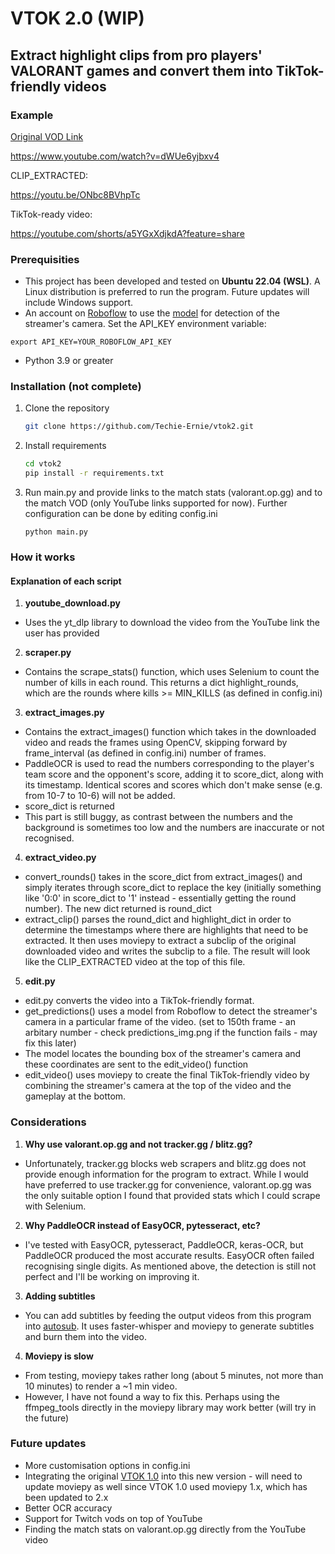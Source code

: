 # VTOK 2.0 (WIP)

## Extract highlight clips from pro players' VALORANT games and convert them into TikTok-friendly videos

### Example
[Original VOD Link](https://www.youtube.com/watch?v=dWUe6yjbxv4)

https://www.youtube.com/watch?v=dWUe6yjbxv4

CLIP_EXTRACTED:

https://youtu.be/ONbc8BVhpTc

TikTok-ready video:

https://youtube.com/shorts/a5YGxXdjkdA?feature=share


### Prerequisities
- This project has been developed and tested on **Ubuntu 22.04 (WSL)**. A Linux distribution is preferred to run the program. Future updates will include Windows support. 
- An account on [Roboflow](roboflow.com) to use the [model](https://universe.roboflow.com/clipsfail/streamer-webcams) for detection of the streamer's camera. Set the API_KEY environment variable: 
```
export API_KEY=YOUR_ROBOFLOW_API_KEY
```
- Python 3.9 or greater


### Installation (not complete)
1. Clone the repository
    ```bash
    git clone https://github.com/Techie-Ernie/vtok2.git
    ```
2. Install requirements 
    ```bash
    cd vtok2
    pip install -r requirements.txt
    ```
3. Run main.py and provide links to the match stats (valorant.op.gg) and to the match VOD (only YouTube links supported for now). Further configuration can be done by editing config.ini

    ```
    python main.py
    ```

### How it works
#### Explanation of each script 
1. **youtube_download.py**
- Uses the yt_dlp library to download the video from the YouTube link the user has provided 
2. **scraper.py**
- Contains the scrape_stats() function, which uses Selenium to count the number of kills in each round. This returns a dict highlight_rounds, which are the rounds where kills >= MIN_KILLS (as defined in config.ini)
3. **extract_images.py**
- Contains the extract_images() function which takes in the downloaded video and reads the frames using OpenCV, skipping forward by frame_interval (as defined in config.ini) number of frames. 
- PaddleOCR is used to read the numbers corresponding to the player's team score and the opponent's score, adding it to score_dict, along with its timestamp. Identical scores and scores which don't make sense (e.g. from 10-7 to 10-6) will not be added.
- score_dict is returned
- This part is still buggy, as contrast between the numbers and the background is sometimes too low and the numbers are inaccurate or not recognised.

4. **extract_video.py**
- convert_rounds() takes in the score_dict from extract_images() and simply iterates through score_dict to replace the key (initially something like '0:0' in score_dict to '1' instead - essentially getting the round number). The new dict returned is round_dict
- extract_clip() parses the round_dict and highlight_dict in order to determine the timestamps where there are highlights that need to be extracted. It then uses moviepy to extract a subclip of the original downloaded video and writes the subclip to a file. The result will look like the CLIP_EXTRACTED video at the top of this file. 

5. **edit.py**
- edit.py converts the video into a TikTok-friendly format. 
- get_predictions() uses a model from Roboflow to detect the streamer's camera in a particular frame of the video. (set to 150th frame - an arbitary number - check predictions_img.png if the function fails - may fix this later)
- The model locates the bounding box of the streamer's camera and these coordinates are sent to the edit_video() function
- edit_video() uses moviepy to create the final TikTok-friendly video by combining the streamer's camera at the top of the video and the gameplay at the bottom.

### Considerations
1. **Why use valorant.op.gg and not tracker.gg / blitz.gg?**
- Unfortunately, tracker.gg blocks web scrapers and blitz.gg does not provide enough information for the program to extract. While I would have preferred to use tracker.gg for convenience, valorant.op.gg was the only suitable option I found that provided stats which I could scrape with Selenium. 

2. **Why PaddleOCR instead of EasyOCR, pytesseract, etc?**
- I've tested with EasyOCR, pytesseract, PaddleOCR, keras-OCR, but PaddleOCR produced the most accurate results. EasyOCR often failed recognising single digits. As mentioned above, the detection is still not perfect and I'll be working on improving it. 

3. **Adding subtitles** 
- You can add subtitles by feeding the output videos from this program into [autosub](https://github.com/Techie-Ernie/autosub). It uses faster-whisper and moviepy to generate subtitles and burn them into the video. 

4. **Moviepy is slow** 
- From testing, moviepy takes rather long (about 5 minutes, not more than 10 minutes) to render a ~1 min video. 
- However, I have not found a way to fix this. Perhaps using the ffmpeg_tools directly in the moviepy library may work better (will try in the future)


### Future updates
- More customisation options in config.ini
- Integrating the original [VTOK 1.0](https://github.com/Techie-Ernie/vtok) into this new version - will need to update moviepy as well since VTOK 1.0 used moviepy 1.x, which has been updated to 2.x 
- Better OCR accuracy 
- Support for Twitch vods on top of YouTube
- Finding the match stats on valorant.op.gg directly from the YouTube video